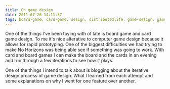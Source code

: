```yaml
---
title: On game design
date: 2011-07-26 14:11:57
tags: board-game, card-game, design, distributedlife, game-design, games, general, ryan-boucher, rybo, table-top-games, 
---
```

One of the things I've been toying with of late is board game and card game design. To me it's nice alterative to computer game design because it allows for rapid prototyping. One of the biggest difficulties we had trying to make No Horizons was being able see if something was going to work. With card and board games I can make the board and the cards in an evening and run through a few iterations to see how it plays.

One of the things I intend to talk about is blogging about the iterative design process of game design. What I learned from each attempt and some explanations on why I went for one feature over another.